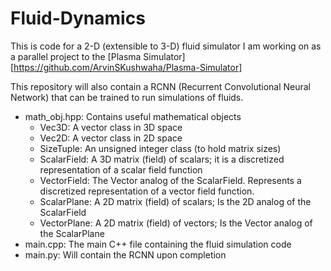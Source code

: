 # Fluid-Dynamics
This is code for a 2-D (extensible to 3-D) fluid simulator I am working on as a parallel project to the [Plasma Simulator][https://github.com/ArvinSKushwaha/Plasma-Simulator]

This repository will also contain a RCNN (Recurrent Convolutional Neural Network) that can be trained to run simulations of fluids.

* math_obj.hpp: Contains useful mathematical objects
    * Vec3D: A vector class in 3D space
    * Vec2D: A vector class in 2D space
    * SizeTuple: An unsigned integer class (to hold matrix sizes)
    * ScalarField: A 3D matrix (field) of scalars; it is a discretized representation of a scalar field function
    * VectorField: The Vector analog of the ScalarField. Represents a discretized representation of a vector field function.
    * ScalarPlane: A 2D matrix (field) of scalars; Is the 2D analog of the ScalarField
    * VectorPlane: A 2D matrix (field) of vectors; Is the Vector analog of the ScalarPlane
* main.cpp: The main C++ file containing the fluid simulation code
* main.py: Will contain the RCNN upon completion